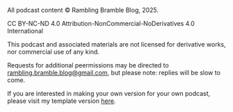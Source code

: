 All podcast content © Rambling Bramble Blog, 2025.

CC BY-NC-ND 4.0
Attribution-NonCommercial-NoDerivatives 4.0 International

This podcast and associated materials are not licensed for derivative works, nor commercial use of any kind.

Requests for additional peermissions may be directed to rambling.bramble.blog@gmail.com, but please note: replies will be slow to come.

If you are interested in making your own version for your own podcast, please visit my template version [here](https://github.com/Rambling-Bramble-Blog/podcast-template).
